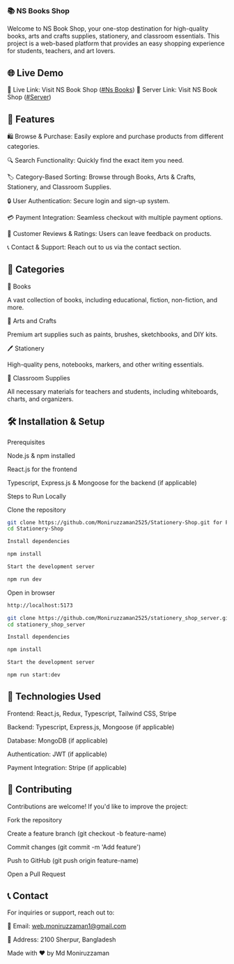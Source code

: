 ### 📚 NS Books Shop

Welcome to NS Book Shop, your one-stop destination for high-quality books, arts and crafts supplies, stationery, and classroom essentials. This project is a web-based platform that provides an easy shopping experience for students, teachers, and art lovers.


## 🌐 Live Demo
🔗 Live Link: Visit NS Book Shop ([#Ns Books](https://stationery-shop-dusky.vercel.app/))
🔗 Server Link: Visit NS Book Shop ([#Server](https://stationary-shop-server-chi.vercel.app))


## 🚀 Features

🛍️ Browse & Purchase: Easily explore and purchase products from different categories.

🔍 Search Functionality: Quickly find the exact item you need.

🏷️ Category-Based Sorting: Browse through Books, Arts & Crafts, Stationery, and Classroom Supplies.

🔒 User Authentication: Secure login and sign-up system.

💳 Payment Integration: Seamless checkout with multiple payment options.

📝 Customer Reviews & Ratings: Users can leave feedback on products.

📞 Contact & Support: Reach out to us via the contact section.


## 📂 Categories

📖 Books

A vast collection of books, including educational, fiction, non-fiction, and more.

🎨 Arts and Crafts

Premium art supplies such as paints, brushes, sketchbooks, and DIY kits.

🖊️ Stationery

High-quality pens, notebooks, markers, and other writing essentials.

🏫 Classroom Supplies

All necessary materials for teachers and students, including whiteboards, charts, and organizers.


## 🛠️ Installation & Setup

Prerequisites

Node.js & npm installed

React.js for the frontend

Typescript, Express.js & Mongoose for the backend (if applicable)

Steps to Run Locally

Clone the repository

```bash
git clone https://github.com/Moniruzzaman2525/Stationery-Shop.git for Frontend
cd Stationery-Shop

Install dependencies

npm install

Start the development server

npm run dev
```

Open in browser

```bash
http://localhost:5173
```

```bash
git clone https://github.com/Moniruzzaman2525/stationery_shop_server.git for Backend
cd stationery_shop_server

Install dependencies

npm install

Start the development server

npm run start:dev
```


## 🛒 Technologies Used

Frontend: React.js, Redux, Typescript, Tailwind CSS, Stripe

Backend: Typescript, Express.js, Mongoose (if applicable)

Database: MongoDB (if applicable)

Authentication: JWT (if applicable)

Payment Integration: Stripe (if applicable)


## 🤝 Contributing

Contributions are welcome! If you'd like to improve the project:

Fork the repository

Create a feature branch (git checkout -b feature-name)

Commit changes (git commit -m 'Add feature')

Push to GitHub (git push origin feature-name)

Open a Pull Request


## 📞 Contact

For inquiries or support, reach out to:

📧 Email: web.moniruzzaman1@gmail.com

📍 Address: 2100 Sherpur, Bangladesh

Made with ❤️ by Md Moniruzzaman

